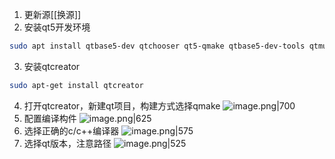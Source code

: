 1. 更新源[[换源]]
2. 安装qt5开发环境
```bash
sudo apt install qtbase5-dev qtchooser qt5-qmake qtbase5-dev-tools qtmultimedia5-dev libqt5serialport5-dev
```
3. 安装qtcreator
```bash
sudo apt-get install qtcreator
```
4. 打开qtcreator，新建qt项目，构建方式选择qmake
![image.png|700](https://cdn.jsdelivr.net/gh/xuezhaorong/Picgo//Source/fix-dir/picgo/picgo-clipboard-images/2024/07/20/22-41-27-ae4a18e32912a74a9cfaacd6636f0ec3-20240720224126-894981.png)
5. 配置编译构件
![image.png|625](https://cdn.jsdelivr.net/gh/xuezhaorong/Picgo//Source/fix-dir/picgo/picgo-clipboard-images/2024/07/20/22-42-34-56bcaa1ed5cb4d5f71a5c090dfc4e2b0-20240720224233-7708d3.png)
6. 选择正确的c/c++编译器
![image.png|575](https://cdn.jsdelivr.net/gh/xuezhaorong/Picgo//Source/fix-dir/picgo/picgo-clipboard-images/2024/07/20/22-43-06-11739ecd9d5d37b89c70d9585995d2b0-20240720224305-5daa20.png)
7. 选择qt版本，注意路径
![image.png|525](https://cdn.jsdelivr.net/gh/xuezhaorong/Picgo//Source/fix-dir/picgo/picgo-clipboard-images/2024/07/20/22-43-32-a11230a63c1e3895ddc283978b6ab946-20240720224331-626d9c.png)
